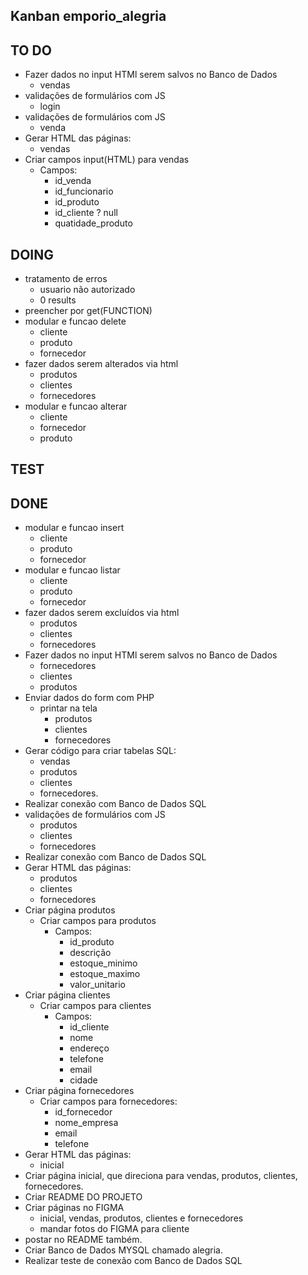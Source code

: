 ## **Kanban emporio_alegria**

## TO DO

- Fazer dados no input HTMl serem salvos no Banco de Dados
  - vendas
- validações de formulários com JS
  -   login
- validações de formulários com JS
  -   venda
- Gerar HTML das páginas:
  - vendas
- Criar campos input(HTML) para vendas
  - Campos:
    - id_venda
    - id_funcionario
    - id_produto
    - id_cliente ? null
    - quatidade_produto

## DOING
- tratamento de erros
  - usuario não autorizado
  - 0 results
- preencher por get(FUNCTION)
- modular e funcao delete 
  - cliente
  - produto
  - fornecedor
- fazer dados serem alterados via html
  - produtos
  - clientes
  - fornecedores
- modular e funcao alterar
    - cliente
    - fornecedor
    - produto

## TEST

## DONE

- modular e funcao insert
  - cliente
  - produto
  - fornecedor
- modular e funcao listar 
  - cliente
  - produto
  - fornecedor
- fazer dados serem excluídos via html
  - produtos
  - clientes
  - fornecedores
- Fazer dados no input HTMl serem salvos no Banco de Dados
  - fornecedores
  - clientes
  - produtos
- Enviar dados do form com PHP
  - printar na tela
    - produtos
    - clientes
    - fornecedores
- Gerar código para criar tabelas SQL:
  - vendas
  - produtos
  - clientes
  - fornecedores.
- Realizar conexão com Banco de Dados SQL
- validações de formulários com JS
  -   produtos
  -   clientes
  -   fornecedores
- Realizar conexão com Banco de Dados SQL
- Gerar HTML das páginas:
  - produtos
  - clientes
  - fornecedores
- Criar página produtos
  - Criar campos para produtos
    - Campos:
      - id_produto
      - descrição
      - estoque_minimo
      - estoque_maximo
      - valor_unitario
- Criar página clientes 
  - Criar campos para clientes
    - Campos:
      - id_cliente
      -   nome
      -   endereço
      -   telefone
      -   email
      -   cidade
- Criar página fornecedores
  - Criar campos para fornecedores:
    - id_fornecedor
    - nome_empresa
    - email
    - telefone
- Gerar HTML das páginas:
  - inicial
- Criar página inicial, que direciona para vendas, produtos, clientes, fornecedores.
- Criar README DO PROJETO
- Criar páginas no FIGMA
  - inicial, vendas, produtos, clientes e fornecedores
  - mandar fotos do FIGMA para cliente
- postar no README também.
- Criar Banco de Dados MYSQL chamado alegria.
- Realizar teste de conexão com Banco de Dados SQL

